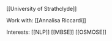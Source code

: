[[University of Strathclyde]]

Work with:
[[Annalisa Riccardi]]

Interests:
[[NLP]]
[[MBSE]]
[[OSMOSE]]
